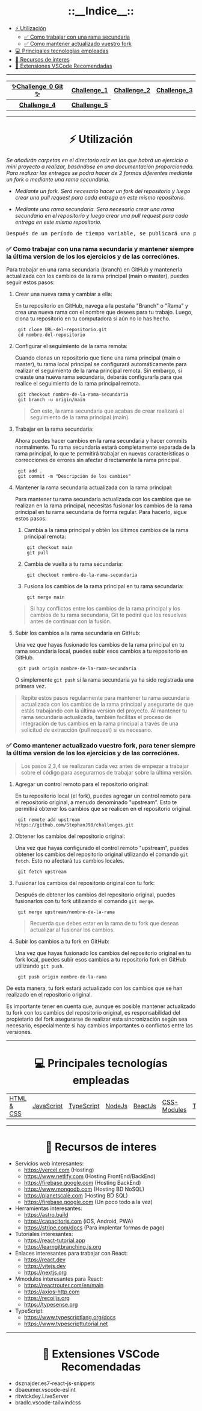 <h1 align='center'>
    <strong>::__Indice__::</strong>
</h1>

- [:zap: Utilización](#util)
    - [:white_check_mark: Como trabajar con una rama secundaria](#✅-como-trabajar-con-una-rama-secundaria-y-mantener-siempre-la-última-version-de-los-los-ejercicios-y-de-las-correciónes)
    - [:white_check_mark: Como mantener actualizado vuestro fork](#✅-como-mantener-actualizado-vuestro-fork-para-tener-siempre-la-última-version-de-los-los-ejercicios-y-de-las-correciónes)
- [:computer: Principales tecnologías empleadas](#pte)
- [:pencil: Recursos de interes](#ri)
- [:art: Extensiones VSCode Recomendadas](#reco)

---

<table>
    <tr>
        <th>
            <a href="https://github.com/StephanJ98/challenges/tree/main/challenge_0">✨Challenge_0 Git ✨</a>
        </th>
        <th>
            <a href="https://github.com/StephanJ98/challenges/tree/main/challenge_1">Challenge_1</a>
        </th>
        <th>
            <a href="https://github.com/StephanJ98/challenges/tree/main/challenge_2">Challenge_2</a>
        </th>
        <th>
            <a href="https://github.com/StephanJ98/challenges/tree/main/challenge_3">Challenge_3</a>
        </th>
    </tr>
    <tr>
        <th>
            <a href="https://github.com/StephanJ98/challenges/tree/main/challenge_4">Challenge_4</a>
        </th>
        <th>
            <a href="https://github.com/StephanJ98/challenges/tree/main/challenge_5">Challenge_5</a>
        </th>
    </tr>
</table>


---

<h1 align='center' id='util'>
    <strong>⚡ Utilización</strong>
</h1>

*Se añadirán carpetas en el directorio raíz en las que habrá un ejercicio o mini proyecto a realizar, basándose en una documentación proporcionada. Para realizar las entregas se podra hacer de 2 formas diferentes mediante un fork o mediante una rama secundaria.*

- *Mediante un fork. Será necesario hacer un fork del repositorio y luego crear una pull request para cada entrega en este mismo repositorio.*

- *Mediante una rama secundaria. Sera necesario crear una rama secundaria en el repositorio y luego crear una pull request para cada entrega en este mismo repositorio.*

<pre align='center'>Después de un período de tiempo variable, se publicará una posible solución.</pre>

### :white_check_mark: Como trabajar con una rama secundaria y mantener siempre la última version de los los ejercicios y de las correciónes.

Para trabajar en una rama secundaria (branch) en GitHub y mantenerla actualizada con los cambios de la rama principal (main o master), puedes seguir estos pasos:

1. Crear una nueva rama y cambiar a ella:

    En tu repositorio en GitHub, navega a la pestaña "Branch" o "Rama" y crea una nueva rama con el nombre que desees para tu trabajo. Luego, clona tu repositorio en tu computadora si aún no lo has hecho.

        git clone URL-del-repositorio.git
        cd nombre-del-repositorio

2. Configurar el seguimiento de la rama remota:

    Cuando clonas un repositorio que tiene una rama principal (main o master), tu rama local principal se configurará automáticamente para realizar el seguimiento de la rama principal remota. Sin embargo, si creaste una nueva rama secundaria, deberás configurarla para que realice el seguimiento de la rama principal remota.

        git checkout nombre-de-la-rama-secundaria
        git branch -u origin/main

    > Con esto, la rama secundaria que acabas de crear realizará el seguimiento de la rama principal (main).

3. Trabajar en la rama secundaria:

    Ahora puedes hacer cambios en la rama secundaria y hacer commits normalmente. Tu rama secundaria estará completamente separada de la rama principal, lo que te permitirá trabajar en nuevas características o correcciones de errores sin afectar directamente la rama principal.

        git add .
        git commit -m "Descripción de los cambios"

4. Mantener la rama secundaria actualizada con la rama principal:

    Para mantener tu rama secundaria actualizada con los cambios que se realizan en la rama principal, necesitas fusionar los cambios de la rama principal en tu rama secundaria de forma regular. Para hacerlo, sigue estos pasos:

    1. Cambia a la rama principal y obtén los últimos cambios de la rama principal remota:

            git checkout main
            git pull

    2. Cambia de vuelta a tu rama secundaria:

            git checkout nombre-de-la-rama-secundaria

    3. Fusiona los cambios de la rama principal en tu rama secundaria:

            git merge main

    > Si hay conflictos entre los cambios de la rama principal y los cambios de tu rama secundaria, Git te pedirá que los resuelvas antes de continuar con la fusión.

5. Subir los cambios a la rama secundaria en GitHub:

    Una vez que hayas fusionado los cambios de la rama principal en tu rama secundaria local, puedes subir esos cambios a tu repositorio en GitHub.

        git push origin nombre-de-la-rama-secundaria

    O simplemente `git push` si la rama secundaria ya ha sido registrada una primera vez.

> Repite estos pasos regularmente para mantener tu rama secundaria actualizada con los cambios de la rama principal y asegurarte de que estás trabajando con la última versión del proyecto. Al mantener tu rama secundaria actualizada, también facilitas el proceso de integración de tus cambios en la rama principal a través de una solicitud de extracción (pull request) si es necesario.

### :white_check_mark: Como mantener actualizado vuestro fork, para tener siempre la última version de los los ejercicios y de las correciónes.

> Los pasos 2,3,4 se realizaran cada vez antes de empezar a trabajar sobre el código para asegurarnos de trabajar sobre la última versión.

1. Agregar un control remoto para el repositorio original:

    En tu repositorio local (el fork), puedes agregar un control remoto para el repositorio original, a menudo denominado "upstream". Esto te permitirá obtener los cambios que se realicen en el repositorio original.

        git remote add upstream https://github.com/StephanJ98/challenges.git

2. Obtener los cambios del repositorio original:

    Una vez que hayas configurado el control remoto "upstream", puedes obtener los cambios del repositorio original utilizando el comando ``git fetch``. Esto no afectará tus cambios locales.

        git fetch upstream

3. Fusionar los cambios del repositorio original con tu fork:

    Después de obtener los cambios del repositorio original, puedes fusionarlos con tu fork utilizando el comando ``git merge``.

        git merge upstream/nombre-de-la-rama

    > Recuerda que debes estar en la rama de tu fork que deseas actualizar al fusionar los cambios.

4. Subir los cambios a tu fork en GitHub:

    Una vez que hayas fusionado los cambios del repositorio original en tu fork local, puedes subir esos cambios a tu repositorio fork en GitHub utilizando ``git push``.

        git push origin nombre-de-la-rama

De esta manera, tu fork estará actualizado con los cambios que se han realizado en el repositorio original.

Es importante tener en cuenta que, aunque es posible mantener actualizado tu fork con los cambios del repositorio original, es responsabilidad del propietario del fork asegurarse de realizar esta sincronización según sea necesario, especialmente si hay cambios importantes o conflictos entre las versiones.

---

<h1 align='center' id='pte'>
    <strong>💻 Principales tecnologías empleadas</strong>
</h1>

<div align='center'>
    <table>
        <tr>
            <td>
                <a href='https://www.learn-html.org/'>HTML & CSS</a>
            </td>
            <td>
                <a href='https://www.learn-js.org/'>JavaScript</a>
            </td>
            <td>
                <a href='https://www.typescriptlang.org/'>TypeScript</a>
            </td>
            <td>
                <a href='https://nodejs.org/en'>NodeJs</a>
            </td>
            <td>
                <a href='https://react.dev/'>ReactJs</a>
            </td>
            <td>
                <a href='https://github.com/css-modules/css-modules'>CSS-Modules</a>
            </td>
            <td>
                <a href='https://tailwindcss.com/'>Tailwindcss</a>
            </td>
            <td>
                <a href='https://daisyui.com/'>DaisyUI</a>
            </td>
        </tr>
    </table>
</div>

---

<h1 align='center' id='ri'>
        <strong>📝 Recursos de interes</strong>
</h1>

- Servicios web interesantes:
    * https://vercel.com (Hosting)
    * https://www.netlify.com (Hosting FrontEnd/BackEnd)
    * https://firebase.google.com (Hosting BackEnd)
    * https://www.mongodb.com (Hosting BD NoSQL)
    * https://planetscale.com (Hosting BD SQL)
    * https://firebase.google.com (Un poco todo a la vez)
- Herramientas interesantes:
    * https://astro.build
    * https://capacitorjs.com (iOS, Android, PWA)
    * https://stripe.com/docs (Para implentar formas de pago)
- Tutoriales interesantes:
    * https://react-tutorial.app
    * https://learngitbranching.js.org
- Enlaces interesantes para trabajar con React:
    * https://react.dev
    * https://vitejs.dev
    * https://nextjs.org
- Mmodulos interesantes para React:
    * https://reactrouter.com/en/main
    * https://axios-http.com
    * https://recoiljs.org
    * https://typesense.org
- TypeScript:
    * https://www.typescriptlang.org/docs
    * https://www.typescripttutorial.net 

---

<h1 align='center' id='reco'>
    <strong>🎨 Extensiones VSCode Recomendadas</strong>
</h1>

- dsznajder.es7-react-js-snippets
- dbaeumer.vscode-eslint
- ritwickdey.LiveServer
- bradlc.vscode-tailwindcss

